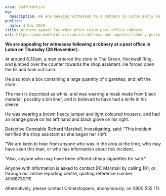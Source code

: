 ```yaml
area: Bedfordshire
og:
  description: We are seeking witnesses to a robbery in Luton early on Thursday (28 November).
publish:
  date: 4 Dec 2019
title: Witness appeal launched after Luton post office robbery
url: https://www.bedfordshire.police.uk/news-and-appeals/robbery-postoffice-luton-dec2019
```

**We are appealing for witnesses following a robbery at a post office in Luton on Thursday (28 November).**

At around 6.30am, a man entered the store in The Green, Hockwell Ring, and jumped over the counter towards the shop assistant. He forced open the till and took out cash.

He also took a box containing a large quantity of cigarettes, and left the store.

The man is described as white, and was wearing a mask made from black material, possibly a bin liner, and is believed to have had a knife in his sleeve.

He was wearing a brown fleecy jumper and light coloured trousers, and had an orange glove on his left hand and black glove on his right.

Detective Constable Richard Marshall, investigating, said: "This incident terrified the shop assistant as she began her shift.

"We are keen to hear from anyone who was in the area at the time, who may have seen this man, or who has information about this incident.

"Also, anyone who may have been offered cheap cigarettes for sale."

Anyone with information is asked to contact DC Marshall by calling 101, or through our online reporting centre, quoting reference number 40/68730/19.

Alternatively, please contact Crimestoppers, anonymously, on 0800 555 111.
